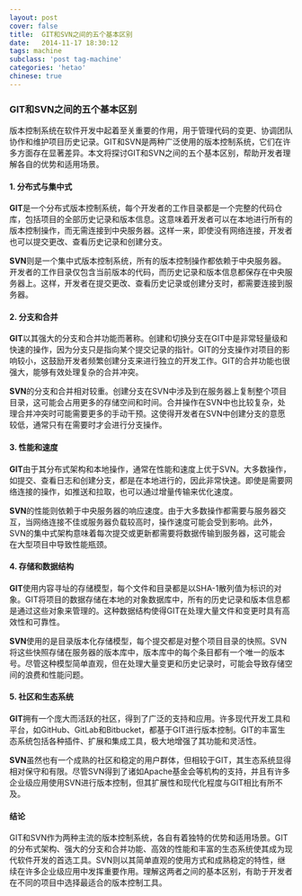 ```yaml
---
layout: post
cover: false
title:  GIT和SVN之间的五个基本区别
date:   2014-11-17 18:30:12
tags: machine
subclass: 'post tag-machine'
categories: 'hetao'
chinese: true 
---
```


### GIT和SVN之间的五个基本区别

版本控制系统在软件开发中起着至关重要的作用，用于管理代码的变更、协调团队协作和维护项目历史记录。GIT和SVN是两种广泛使用的版本控制系统，它们在许多方面存在显著差异。本文将探讨GIT和SVN之间的五个基本区别，帮助开发者理解各自的优势和适用场景。

#### 1. 分布式与集中式

**GIT**是一个分布式版本控制系统，每个开发者的工作目录都是一个完整的代码仓库，包括项目的全部历史记录和版本信息。这意味着开发者可以在本地进行所有的版本控制操作，而无需连接到中央服务器。这样一来，即使没有网络连接，开发者也可以提交更改、查看历史记录和创建分支。

**SVN**则是一个集中式版本控制系统，所有的版本控制操作都依赖于中央服务器。开发者的工作目录仅包含当前版本的代码，而历史记录和版本信息都保存在中央服务器上。这样，开发者在提交更改、查看历史记录或创建分支时，都需要连接到服务器。

#### 2. 分支和合并

**GIT**以其强大的分支和合并功能而著称。创建和切换分支在GIT中是非常轻量级和快速的操作，因为分支只是指向某个提交记录的指针。GIT的分支操作对项目的影响较小，这鼓励开发者频繁创建分支来进行独立的开发工作。GIT的合并功能也很强大，能够有效处理复杂的合并冲突。

**SVN**的分支和合并相对较重。创建分支在SVN中涉及到在服务器上复制整个项目目录，这可能会占用更多的存储空间和时间。合并操作在SVN中也比较复杂，处理合并冲突时可能需要更多的手动干预。这使得开发者在SVN中创建分支的意愿较低，通常只有在需要时才会进行分支操作。

#### 3. 性能和速度

**GIT**由于其分布式架构和本地操作，通常在性能和速度上优于SVN。大多数操作，如提交、查看日志和创建分支，都是在本地进行的，因此非常快速。即使是需要网络连接的操作，如推送和拉取，也可以通过增量传输来优化速度。

**SVN**的性能则依赖于中央服务器的响应速度。由于大多数操作都需要与服务器交互，当网络连接不佳或服务器负载较高时，操作速度可能会受到影响。此外，SVN的集中式架构意味着每次提交或更新都需要将数据传输到服务器，这可能会在大型项目中导致性能瓶颈。

#### 4. 存储和数据结构

**GIT**使用内容寻址的存储模型，每个文件和目录都是以SHA-1散列值为标识的对象。GIT将项目的数据存储在本地的对象数据库中，所有的历史记录和版本信息都是通过这些对象来管理的。这种数据结构使得GIT在处理大量文件和变更时具有高效性和可靠性。

**SVN**使用的是目录版本化存储模型，每个提交都是对整个项目目录的快照。SVN将这些快照存储在服务器的版本库中，版本库中的每个条目都有一个唯一的版本号。尽管这种模型简单直观，但在处理大量变更和历史记录时，可能会导致存储空间的浪费和性能问题。

#### 5. 社区和生态系统

**GIT**拥有一个庞大而活跃的社区，得到了广泛的支持和应用。许多现代开发工具和平台，如GitHub、GitLab和Bitbucket，都基于GIT进行版本控制。GIT的丰富生态系统包括各种插件、扩展和集成工具，极大地增强了其功能和灵活性。

**SVN**虽然也有一个成熟的社区和稳定的用户群体，但相较于GIT，其生态系统显得相对保守和有限。尽管SVN得到了诸如Apache基金会等机构的支持，并且有许多企业级应用使用SVN进行版本控制，但其扩展性和现代化程度与GIT相比有所不及。

#### 结论

GIT和SVN作为两种主流的版本控制系统，各自有着独特的优势和适用场景。GIT的分布式架构、强大的分支和合并功能、高效的性能和丰富的生态系统使其成为现代软件开发的首选工具。SVN则以其简单直观的使用方式和成熟稳定的特性，继续在许多企业级应用中发挥重要作用。理解这两者之间的基本区别，有助于开发者在不同的项目中选择最适合的版本控制工具。
